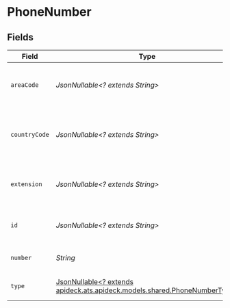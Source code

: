 # PhoneNumber


## Fields

| Field                                                                                                               | Type                                                                                                                | Required                                                                                                            | Description                                                                                                         | Example                                                                                                             |
| ------------------------------------------------------------------------------------------------------------------- | ------------------------------------------------------------------------------------------------------------------- | ------------------------------------------------------------------------------------------------------------------- | ------------------------------------------------------------------------------------------------------------------- | ------------------------------------------------------------------------------------------------------------------- |
| `areaCode`                                                                                                          | *JsonNullable<? extends String>*                                                                                    | :heavy_minus_sign:                                                                                                  | The area code of the phone number, e.g. 323                                                                         | 323                                                                                                                 |
| `countryCode`                                                                                                       | *JsonNullable<? extends String>*                                                                                    | :heavy_minus_sign:                                                                                                  | The country code of the phone number, e.g. +1                                                                       | 1                                                                                                                   |
| `extension`                                                                                                         | *JsonNullable<? extends String>*                                                                                    | :heavy_minus_sign:                                                                                                  | The extension of the phone number                                                                                   | 105                                                                                                                 |
| `id`                                                                                                                | *JsonNullable<? extends String>*                                                                                    | :heavy_minus_sign:                                                                                                  | Unique identifier of the phone number                                                                               | 12345                                                                                                               |
| `number`                                                                                                            | *String*                                                                                                            | :heavy_check_mark:                                                                                                  | The phone number                                                                                                    | 111-111-1111                                                                                                        |
| `type`                                                                                                              | [JsonNullable<? extends apideck.ats.apideck.models.shared.PhoneNumberType>](../../models/shared/PhoneNumberType.md) | :heavy_minus_sign:                                                                                                  | The type of phone number                                                                                            | primary                                                                                                             |